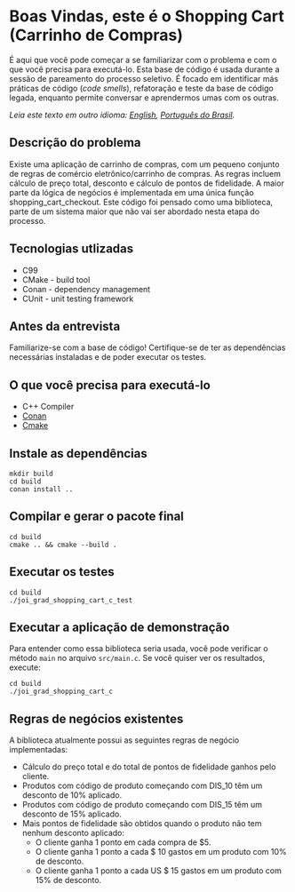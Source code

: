 # Boas Vindas, este é o Shopping Cart (Carrinho de Compras)

É aqui que você pode começar a se familiarizar com o problema e com o que você precisa para executá-lo.
Esta base de código é usada durante a sessão de pareamento do processo seletivo.
É focado em identificar más práticas de código (_code smells_), refatoração e teste da base de código legada, enquanto permite
conversar e aprendermos umas com os outras.

*Leia este texto em outro idioma: [English](README.md), [Português do Brasil](README.pt-br.md).*

## Descrição do problema

Existe uma aplicação de carrinho de compras, com um pequeno conjunto de regras de comércio eletrônico/carrinho de compras. As regras incluem cálculo de preço total, desconto e cálculo de pontos de fidelidade. A maior parte da lógica de negócios é implementada em uma única função shopping_cart_checkout. Este código foi pensado como uma biblioteca, parte de um sistema maior que não vai ser abordado nesta etapa do processo.

## Tecnologias utlizadas

- C99
- CMake - build tool
- Conan - dependency management
- CUnit - unit testing framework

## Antes da entrevista

Familiarize-se com a base de código! Certifique-se de ter as dependências necessárias instaladas e de poder executar os testes.

## O que você precisa para executá-lo

- C++ Compiler
- [Conan](https://conan.io/downloads.html)
- [Cmake](https://cmake.org/download/)

## Instale as dependências
```console
mkdir build
cd build
conan install ..
```

## Compilar e gerar o pacote final

```console
cd build
cmake .. && cmake --build .
```

## Executar os testes

```console
cd build
./joi_grad_shopping_cart_c_test
```

## Executar a aplicação de demonstração

Para entender como essa biblioteca seria usada, você pode verificar o método `main` no arquivo `src/main.c`. Se você quiser ver os resultados, execute:

```console
cd build
./joi_grad_shopping_cart_c
```

## Regras de negócios existentes

A biblioteca atualmente possui as seguintes regras de negócio implementadas:

* Cálculo do preço total e do total de pontos de fidelidade ganhos pelo cliente.
* Produtos com código de produto começando com DIS_10 têm um desconto de 10% aplicado.
* Produtos com código de produto começando com DIS_15 têm um desconto de 15% aplicado.
* Mais pontos de fidelidade são obtidos quando o produto não tem nenhum desconto aplicado:
    - O cliente ganha 1 ponto em cada compra de $5.
    - O cliente ganha 1 ponto a cada $ 10 gastos em um produto com 10% de desconto.
    - O cliente ganha 1 ponto a cada US $ 15 gastos em um produto com 15% de desconto.
